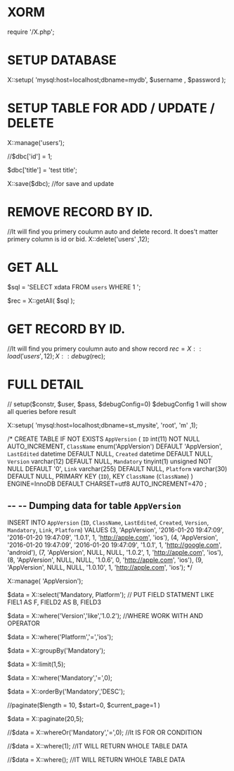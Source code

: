 # XORM

require '/X.php';

# SETUP DATABASE
X::setup( 'mysql:host=localhost;dbname=mydb',  $username ,  $password  );

# SETUP TABLE FOR ADD / UPDATE / DELETE
X::manage('users'); 

//$dbc['id'] = 1;

$dbc['title'] = 'test title';

X::save($dbc); //for save and update

# REMOVE RECORD BY ID. 
//It will find you primery coulumn auto and delete record. It does't matter primery column is id or bid.
X::delete('users' ,12);

# GET ALL 
$sql = 'SELECT xdata FROM `users` WHERE 1 ';

$rec = X::getAll( $sql );

# GET RECORD BY ID. 
//It will find you primery coulumn auto and show record
$rec = X::load('users' ,12 );
X::debug($rec);

# FULL DETAIL
// setup($constr, $user, $pass, $debugConfig=0) $debugConfig 1 will show all queries before result

X::setup( 'mysql:host=localhost;dbname=st_mysite', 'root', 'm' ,1);

/*
CREATE TABLE IF NOT EXISTS `AppVersion` (
  `ID` int(11) NOT NULL AUTO_INCREMENT,
  `ClassName` enum('AppVersion') DEFAULT 'AppVersion',
  `LastEdited` datetime DEFAULT NULL,
  `Created` datetime DEFAULT NULL,
  `Version` varchar(12) DEFAULT NULL,
  `Mandatory` tinyint(1) unsigned NOT NULL DEFAULT '0',
  `Link` varchar(255) DEFAULT NULL,
  `Platform` varchar(30) DEFAULT NULL,
  PRIMARY KEY (`ID`),
  KEY `ClassName` (`ClassName`)
) ENGINE=InnoDB  DEFAULT CHARSET=utf8 AUTO_INCREMENT=470 ;

--
-- Dumping data for table `AppVersion`
--

INSERT INTO `AppVersion` (`ID`, `ClassName`, `LastEdited`, `Created`, `Version`, `Mandatory`, `Link`, `Platform`) VALUES
(3, 'AppVersion', '2016-01-20 19:47:09', '2016-01-20 19:47:09', '1.0.1', 1, 'http://apple.com', 'ios'),
(4, 'AppVersion', '2016-01-20 19:47:09', '2016-01-20 19:47:09', '1.0.1', 1, 'http://google.com', 'android'),
(7, 'AppVersion', NULL, NULL, '1.0.2', 1, 'http://apple.com', 'ios'),
(8, 'AppVersion', NULL, NULL, '1.0.6', 0, 'http://apple.com', 'ios'),
(9, 'AppVersion', NULL, NULL, '1.0.10', 1, 'http://apple.com', 'ios');
*/

X::manage( 'AppVersion');

$data = X::select('Mandatory, Platform'); // PUT FIELD STATMENT LIKE FIEL1 AS F, FIELD2 AS B, FIELD3 

$data = X::where('Version','like','1.0.2'); //WHERE WORK WITH AND OPERATOR

$data = X::where('Platform','=','ios');

$data = X::groupBy('Mandatory');

$data = X::limit(1,5);

$data = X::where('Mandatory','=',0);

$data = X::orderBy('Mandatory','DESC');


//paginate($length = 10, $start=0, $current_page=1 )

$data = X::paginate(20,5); 


//$data = X::whereOr('Mandatory','=',0); //It IS FOR OR CONDITION

 
//$data = X::where(1); //IT WILL RETURN WHOLE TABLE DATA

//$data = X::where(); //IT WILL RETURN WHOLE TABLE DATA

